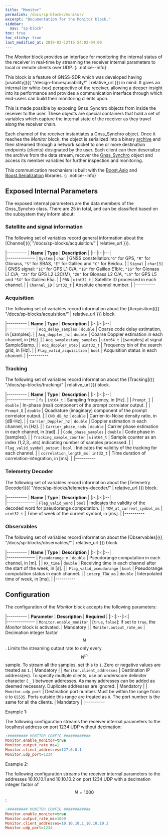 ```yaml
---
title: "Monitor"
permalink: /docs/sp-blocks/monitor/
excerpt: "Documentation for the Monitor block."
sidebar:
  nav: "sp-block"
toc: true
toc_sticky: true
last_modified_at: 2019-02-12T15:54:02-04:00
---
```



The _Monitor_ block provides an interface for monitoring the internal status of the receiver in real-time by streaming the receiver internal parameters to local or remote clients over UDP.
{: .notice--info}

This block is a feature of GNSS-SDR which was developed having [usability]({{ "/design-forces/usability/" | relative_url }}) in mind. It gives an internal (or white-box) perspective of the receiver, allowing a deeper insight into its performance and provides a communication interface through which end-users can build their monitoring clients upon.

This is made possible by exposing Gnss_Synchro objects from inside the receiver to the user. These objects are special containers that hold a set of variables which capture the internal state of the receiver as they travel along the receiver chain.

Each channel of the receiver instantiates a Gnss_Synchro object. Once it reaches the _Monitor_ block, the object is serialized into a binary [archive](https://www.boost.org/doc/libs/release/libs/serialization/doc/archives.html) and then streamed through a network socket to one or more destination endpoints (clients) designated by the user. Each client can then deserialize the archive from the data stream, recover the [Gnss_Synchro](https://github.com/gnss-sdr/gnss-sdr/blob/next/src/core/system_parameters/gnss_synchro.h) object and access its member variables for further inspection and monitoring.

This communication mechanism is built with the [Boost.Asio](https://www.boost.org/doc/libs/release/libs/asio/) and [Boost.Serialization](https://www.boost.org/doc/libs/release/libs/serialization/) libraries.
{: .notice--info}

## Exposed Internal Parameters

The exposed internal parameters are the data members of the Gnss_Synchro class. There are 25 in total, and can be classified based on the subsystem they inform about:

### Satellite and signal information

The following set of variables record general information about the [Channel]({{ "/docs/sp-blocks/acquisition/" | relative_url }}).

|----------
|  **Name**  |  **Type** | **Description** |
|:-:|:-:|:--|    
|--------------
| `System` | `char` | GNSS constellation:`"G"` for GPS, `"R"` for Glonass, `"S"` for SBAS, `"E"` for Galileo and `"C"` for Beidou. |
| `Signal` | `char[3]` | GNSS signal: `"1C"` for GPS L1 C/A, `"1B"` for Galileo E1b/c, `"1G"` for Glonass L1 C/A, `"2S"` for GPS L2 L2C(M), `"2G"` for Glonass L2 C/A, `"L5"` for GPS L5 and `"5X"` for Galileo E5a. |
| `PRN` | `uint32_t` | Satellite ID processed in each channel. |
| `Channel_ID` | `int32_t` | Absolute channel number. |
|----------

### Acquisition

The following set of variables record information about the [Acquisition]({{ "/docs/sp-blocks/acquisition/" | relative_url }}) block.

|----------
|  **Name**  |  **Type** | **Description** |
|:-:|:-:|:--|    
|--------------
| `Acq_delay_samples` | `double` | Coarse code delay estimation, in [samples]. |
| `Acq_doppler_hz` | `double` | Coarse Doppler estimation in each channel, in [Hz]. |
| `Acq_samplestamp_samples` | `uint64_t` | [samples] at signal SampleStamp. |
| `Acq_doppler_step` | `uint32_t` | Frequency bin of the search grid, in [Hz]. |
| `Flag_valid_acquisition` | `bool` | Acquisition status in each channel. |
|----------

### Tracking

The following set of variables record information about the [Tracking]({{ "/docs/sp-blocks/tracking/" | relative_url }}) block.

|----------
|  **Name**  |  **Type** | **Description** |
|:-:|:-:|:--|    
|--------------
| `fs` | `int64_t` | Sampling frequency, in [Hz]. |
| `Prompt_I` | `double` | In-phase (real) component of the prompt correlator output. |
| `Prompt_Q` | `double` | Quadrature (imaginary) component of the prompt correlator output. |
| `CN0_dB_hz` | `double` | Carrier-to-Noise density ratio, in [dB-Hz]. |
| `Carrier_Doppler_hz` | `double` | Doppler estimation in each channel, in [Hz]. |
| `Carrier_phase_rads` | `double` | Carrier phase estimation in each channel, in [rad]. |
| `Code_phase_samples` | `double` | Code phase in [samples]. |
| `Tracking_sample_counter` | `uint64_t` | Sample counter as an index (1,2,3,..etc) indicating number of samples processed. |
| `Flag_valid_symbol_output` | `bool` | Indicates the validity of the tracking for each channel. |
| `correlation_length_ms` | `int32_t` | Time duration of correlation-integration, in [ms]. |
|----------

### Telemetry Decoder

The following set of variables record information about the [Telemetry Decoder]({{ "/docs/sp-blocks/telemetry-decoder/" | relative_url }}) block.

|----------
|  **Name**  |  **Type** | **Description** |
|:-:|:-:|:--|    
|--------------
| `Flag_valid_word` | `bool` | Indicates the validity of the decoded word for pseudorange computation. |
| `TOW_at_current_symbol_ms` | `uint32_t` | Time of week of the current symbol, in [ms]. |
|----------

### Observables

The following set of variables record information about the [Observables]({{ "/docs/sp-blocks/observables/" | relative_url }}) block.

|----------
|  **Name**  |  **Type** | **Description** |
|:-:|:-:|:--|    
|--------------
| `Pseudorange_m` | `double` | Pseudorange computation in each channel, in [m]. |
| `RX_time` | `double` | Receiving time in each channel after the start of the week, in [s]. |
| `Flag_valid_pseudorange` | `bool` | Pseudorange computation status in each channel. |
| `interp_TOW_ms` | `double` | Interpolated time of week, in [ms]. |
|----------

## Configuration

The configuration of the _Monitor_ block accepts the following parameters:

|----------
|  **Parameter**  |  **Description** | **Required** |
|:-:|:--|:-:|    
|--------------
| `Monitor.enable_monitor` | [`true`, `false`]: If set to `true`, the _Monitor_ block is activated. | Mandatory |
| `Monitor.output_rate_ms` | Decimation integer factor $$ N $$. Limits the streaming output rate to only every $$ N^{th} $$ sample. To stream all the samples, set this to `1`. Zero or negative values are treated as `1`. | Mandatory |
| `Monitor.client_addresses` | Destination IP address(es). To specify multiple clients, use an underscore delimiter character ( `_` ) between addresses. As many addresses can be added as deemed necessary. Duplicate addresses are ignored. | Mandatory |
| `Monitor.udp_port` | Destination port number. Must be within the range from `0` to `65535`. Ports outside this range are treated as `0`. The port number is the same for all the clients. | Mandatory |
|----------


Example 1:

The following configuration streams the receiver internal parameters to the localhost address on port 1234 UDP without decimation:

```ini
;######### MONITOR CONFIG ############
Monitor.enable_monitor=true
Monitor.output_rate_ms=1
Monitor.client_addresses=127.0.0.1
Monitor.udp_port=1234
```

Example 2:

The following configuration streams the receiver internal parameters to the addresses 10.10.10.1 and 10.10.10.2 on port 1234 UDP with a decimation integer factor of $$ N=1000 $$:

```ini
;######### MONITOR CONFIG ############
Monitor.enable_monitor=true
Monitor.output_rate_ms=1000
Monitor.client_addresses=10.10.10.1_10.10.10.2
Monitor.udp_port=1234
```
